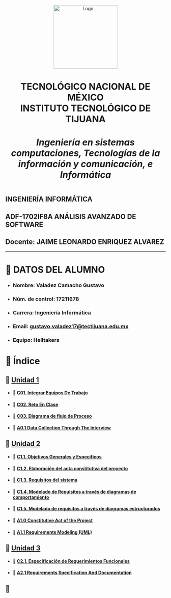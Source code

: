 
<p align="center">
    <img alt="Logo" src="https://www.tijuana.tecnm.mx/wp-content/themes/tecnm/images/logo_TECT.png" width=200 height=200>

<h1><center><b>
TECNOLÓGICO NACIONAL DE MÉXICO <br>
INSTITUTO TECNOLÓGICO DE TIJUANA <br>
<h5>Ingeniería en sistemas computaciones, Tecnologías de la información y comunicación, e Informática</h5>
</b></center></h1>
</p>


# 
## INGENIERÍA INFORMÁTICA
## ADF-1702IF8A ANÁLISIS AVANZADO DE SOFTWARE
## Docente: JAIME LEONARDO ENRIQUEZ ALVAREZ
___
# :page_with_curl: DATOS DEL ALUMNO
- ### Nombre: **Valadez Camacho Gustavo**
- ### Núm. de control: **17211678**
- ### Carrera: **Ingeniería Informática**
- ### Email: **gustavo.valadez17@tectijuana.edu.mx**
- ### Equipo: Helltakers 

# :floppy_disk: Índice 
## :file_folder: [Unidad 1](./Unidad_1)

- #### :page_facing_up: [C01. Integrar Equipos De Trabajo](./Unidad_1/C01._IntegrarEquiposDeTrabajo_GustavoValadezCamacho.md)
- #### :page_facing_up: [C02. Reto En Clase](./Unidad_1/C02._RetoEnClase_GustavoValadezCamacho.md)
- #### :page_facing_up: [C03. Diagrama de flujo de Proceso](./Unidad_1/C03._DiagramaDeFlujo_Proceso_GustavoValadezCamacho.md)
- #### :page_facing_up: [A0.1 Data Collection Through The Interview](./Unidad_1/A0.1_DataCollectionThroughTheInterview_ValadezCamachoGustavo.md)

## :file_folder: [Unidad 2](./Unidad_2)

- #### :page_facing_up: [C1.1. Objetivos Generales y Específicos](./Unidad_2/C1.1_ObjetivosGenerales_Especificos_ValadezCamachoGustavo.md)
- #### :page_facing_up: [C1.2. Elaboración del acta constitutiva del proyecto](./Unidad_2/C1.2_ActaConstitutiva_delProyecto_GustavoValadezCamacho.md)
- #### :page_facing_up: [C1.3. Requisitos del sistema](./Unidad_2/C1.3_Requisitos_del_sistema_GustavoValadezCamacho.md)
- #### :page_facing_up: [C1.4. Modelado de Requisitos a través de diagramas de comportamiento](./Unidad_2/C1.4_UML_Casos_de_uso_Secuencia_Clases_GustavoValadezCamacho.md)
- #### :page_facing_up: [C1.5. Modelado de requisitos a través de diagramas estructurados](./Unidad_2/C1.5_UML_Estado_componentes_distribucion_GustavoValadezCamacho.md)
- #### :page_facing_up: [A1.0 Constitutive Act of the Project](./Unidad_2/A1.0_ConstitutiveActOfTheProject_GustavoValadezCamacho.md)
- #### :page_facing_up: [A1.1 Requirements Modeling (UML)](./Unidad_2/A1.1_RequirementsModeling_GustavoValadezCamacho.md)

## :file_folder: [Unidad 3](./Unidad_3)

- #### :page_facing_up: [C2.1. Especificación de Requerimientos Funcionales](./Unidad_3/C2.1_EspecificacionRequerimientos_Funcionales_GustavoValadezCamacho.md)
- #### :page_facing_up: [A2.1 Requirements Specification And Documentation](./Unidad_3/A2.1_RequirementsSpecificationAndDocumentation_GustavoValadezCamacho.md)

## :file_folder: